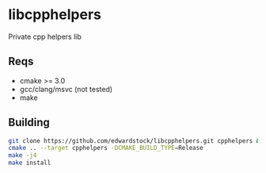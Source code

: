 # libcpphelpers
Private cpp helpers lib


## Reqs
* cmake >= 3.0
* gcc/clang/msvc (not tested)
* make

## Building
```bash
git clone https://github.com/edwardstock/libcpphelpers.git cpphelpers && cd cpphelpers/build
cmake .. --target cpphelpers -DCMAKE_BUILD_TYPE=Release
make -j4
make install
```